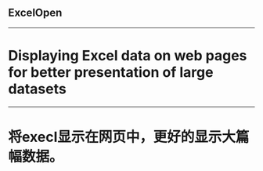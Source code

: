 ## ExcelOpen   
------------------------------------------------
# Displaying Excel data on web pages for better presentation of large datasets
------------------------------------------------
# 将execl显示在网页中，更好的显示大篇幅数据。
